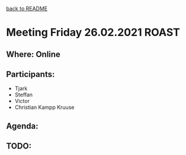 [back to README](../../README.md)
# Meeting Friday 26.02.2021 ROAST

## Where: Online

## Participants:
 - Tjark
 - Steffan
 - Victor
 - Christian Kampp Kruuse

## Agenda:


## TODO: 
